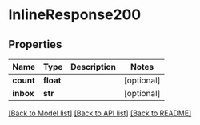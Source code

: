 # InlineResponse200

## Properties
Name | Type | Description | Notes
------------ | ------------- | ------------- | -------------
**count** | **float** |  | [optional] 
**inbox** | **str** |  | [optional] 

[[Back to Model list]](../README.md#documentation-for-models) [[Back to API list]](../README.md#documentation-for-api-endpoints) [[Back to README]](../README.md)

